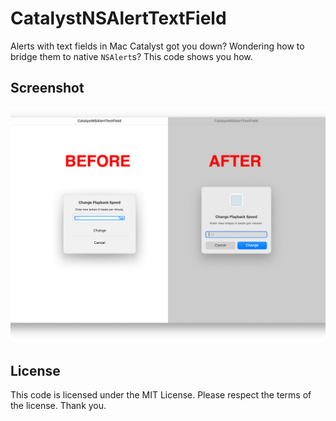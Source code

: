 # CatalystNSAlertTextField

Alerts with text fields in Mac Catalyst got you down? Wondering how to bridge them to native `NSAlert`s? This code shows you how.

## Screenshot

<img src="Comparison.png" width="587" alt="A screenshot showing a before and after. Before: unsightly UIAlertController. After: nice-looking, native NSAlert.">

## License

This code is licensed under the MIT License. Please respect the terms of the license. Thank you.

